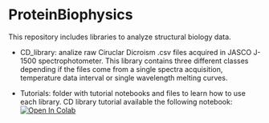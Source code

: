 # ProteinBiophysics
This repository includes libraries to analyze structural biology data. 

- CD_library: analize raw Ciruclar Dicroism .csv files acquired in JASCO J-1500 spectrophotometer. This library contains three different classes depending if the files come from a single spectra acquisition, temperature data interval or single wavelength melting curves.

- Tutorials: folder with tutorial notebooks and files to learn how to use each library. CD library tutorial available the following notebook: [![Open In Colab](https://colab.research.google.com/assets/colab-badge.svg)](https://colab.research.google.com/github/francobiglione/ProteinBiophysics/blob/main/CD_tutorial.ipynb)
